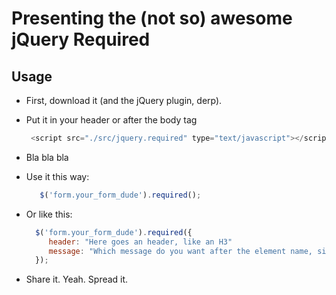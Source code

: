 # Presenting the (not so) awesome jQuery Required

## Usage

- First, download it (and the jQuery plugin, derp).

- Put it in your header or after the body tag

   ```javascript
    <script src="./src/jquery.required" type="text/javascript"></script>
   ```

- Bla bla bla

- Use it this way:

  ```javascript
     $('form.your_form_dude').required();
  ```

- Or like this:

  ```javascript
    $('form.your_form_dude').required({
       header: "Here goes an header, like an H3"
       message: "Which message do you want after the element name, sir? Can be any element!!11"
    });
  ```

- Share it. Yeah. Spread it.
